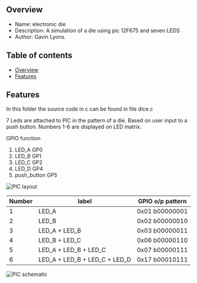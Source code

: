 
Overview
--------------------------------------------
* Name: electronic die
* Description: A simulation of a die using pic 12F675 and seven LEDS  
* Author: Gavin Lyons.

Table of contents
---------------------------

  * [Overview](#overview)
  * [Features](#features)


Features
----------------------

In this folder the source code in c can be found in file dice.c

7 Leds are attached to PIC in the pattern of a die. Based on user input to a push button.
Numbers 1-6 are displayed on LED matrix.

GPIO function

1. LED_A  GP0
2. LED_B  GP1
3. LED_C  GP2
4. LED_D  GP4
5. push_button GP5

![PIC layout](https://github.com/gavinlyonsrepo/pic_12F675_projects/blob/master/images/dice.jpg)

| Number | label | GPIO o/p  pattern|
| ---- | ---- | ---- |
|1 | LED_A | 0x01 b00000001 |
|2 | LED_B | 0x02 b00000010 |
|3 | LED_A + LED_B | 0x03 b00000011 |
|4 | LED_B + LED_C | 0x06  b00000110 |
|5 | LED_A + LED_B + LED_C   | 0x07 b00000111 |
|6 | LED_A + LED_B + LED_C + LED_D |  0x17 b00010111 |
 

![PIC schematic](https://github.com/gavinlyonsrepo/pic_12F675_projects/blob/master/images/dice2.png)
